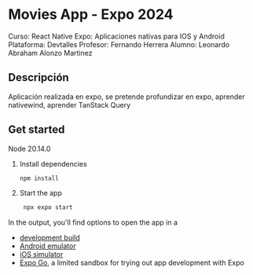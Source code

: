 # Movies App - Expo 2024

Curso: React Native Expo: Aplicaciones nativas para IOS y Android 
Plataforma: Devtalles
Profesor: Fernando Herrera
Alumno: Leonardo Abraham Alonzo Martinez

## Descripción

Aplicación realizada en expo, se pretende profundizar en expo, aprender nativewind, aprender TanStack Query 

## Get started

Node 20.14.0

1. Install dependencies

   ```bash
   npm install
   ```

2. Start the app

   ```bash
    npx expo start
   ```

In the output, you'll find options to open the app in a

- [development build](https://docs.expo.dev/develop/development-builds/introduction/)
- [Android emulator](https://docs.expo.dev/workflow/android-studio-emulator/)
- [iOS simulator](https://docs.expo.dev/workflow/ios-simulator/)
- [Expo Go](https://expo.dev/go), a limited sandbox for trying out app development with Expo
